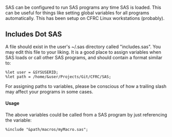 SAS can be configured to run SAS programs any time SAS is loaded. This
can be useful for things like setting global variables for all programs
automatically. This has been setup on CFRC Linux workstations
(probably).

## Includes Dot SAS

A file should exist in the user's \~/.sas directory called
"includes.sas". You may edit this file to your liking. It is a good
place to assign variables when SAS loads or call other SAS programs, and
should contain a format similar to:

    %let user = &SYSUSERID;
    %let path = /home/&user/Projects/Git/CFRC/SAS;

For assigning paths to variables, please be conscious of how a trailing
slash may affect your programs in some cases.

#### Usage

The above variables could be called from a SAS program by just
referencing the variable:

    %include "&path/macros/myMacro.sas";
